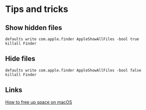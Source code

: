 # Tips and tricks

## Show hidden files

```text
defaults write com.apple.finder AppleShowAllFiles -bool true
killall Finder
```

## Hide files

```text
defaults write com.apple.finder AppleShowAllFiles -bool false
killall Finder
```

## Links

[How to free up space on macOS](https://medium.freecodecamp.org/how-to-free-up-space-on-your-developer-mac-f542f66ddfb)

